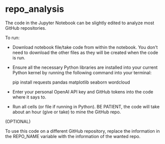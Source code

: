 # repo_analysis

The code in the Jupyter Notebook can be slightly edited to analyze most GitHub repositories.

To run:

* Download notebook file/take code from within the notebook. You don't need to download the other files as they will be created when the code is run.
  
* Ensure all the necessary Python libraries are installed into your current Python kernel by running the following command into your terminal:

  pip install requests pandas matplotlib seaborn wordcloud

* Enter your personal OpenAI API key and GitHub tokens into the code where it says to.

* Run all cells (or file if running in Python). BE PATIENT, the code will take about an hour (give or take) to mine the GitHub repo.

(OPTIONAL)

To use this code on a different GitHub repository, replace the information in the REPO_NAME variable with the information of the wanted repo.
